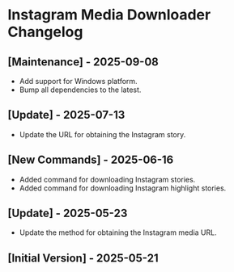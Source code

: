 # Instagram Media Downloader Changelog

## [Maintenance] - 2025-09-08

- Add support for Windows platform.
- Bump all dependencies to the latest.

## [Update] - 2025-07-13

- Update the URL for obtaining the Instagram story.

## [New Commands] - 2025-06-16

- Added command for downloading Instagram stories.
- Added command for downloading Instagram highlight stories.

## [Update] - 2025-05-23

- Update the method for obtaining the Instagram media URL.

## [Initial Version] - 2025-05-21